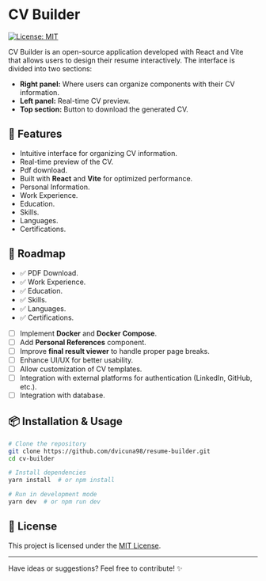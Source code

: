 # CV Builder

[![License: MIT](https://img.shields.io/badge/License-MIT-yellow.svg)](https://opensource.org/licenses/MIT)

CV Builder is an open-source application developed with React and Vite that allows users to design their resume interactively. The interface is divided into two sections:
- **Right panel:** Where users can organize components with their CV information.
- **Left panel:** Real-time CV preview.
- **Top section:** Button to download the generated CV.

## 🚀 Features
- Intuitive interface for organizing CV information.
- Real-time preview of the CV.
- Pdf download.
- Built with **React** and **Vite** for optimized performance.
- Personal Information.
- Work Experience.
- Education.
- Skills.
- Languages.
- Certifications.

## 📌 Roadmap
- ✅ PDF Download.
- ✅ Work Experience.
- ✅ Education.
- ✅ Skills.
- ✅ Languages.
- ✅ Certifications.
- [ ] Implement **Docker** and **Docker Compose**.
- [ ] Add **Personal References** component.
- [ ] Improve **final result viewer** to handle proper page breaks.
- [ ] Enhance UI/UX for better usability.
- [ ] Allow customization of CV templates.
- [ ] Integration with external platforms for authentication (LinkedIn, GitHub, etc.).
- [ ] Integration with database.

## 📦 Installation & Usage
```bash
# Clone the repository
git clone https://github.com/dvicuna98/resume-builder.git
cd cv-builder

# Install dependencies
yarn install  # or npm install

# Run in development mode
yarn dev  # or npm run dev
```

## 📜 License
This project is licensed under the [MIT License](https://opensource.org/licenses/MIT).

---
Have ideas or suggestions? Feel free to contribute! ✨